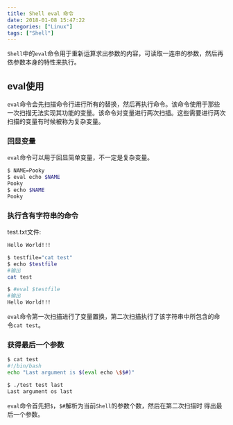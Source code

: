 ```yaml
---
title: Shell eval 命令
date: 2018-01-08 15:47:22
categories: ["Linux"]
tags: ["Shell"]
---
```


`Shell`中的`eval`命令用于重新运算求出参数的内容，可读取一连串的参数，然后再依参数本身的特性来执行。



## eval使用
`eval`命令会先扫描命令行进行所有的替换，然后再执行命令。该命令使用于那些一次扫描无法实现其功能的变量。该命令对变量进行两次扫描。这些需要进行两次扫描的变量有时候被称为复杂变量。
### 回显变量
`eval`命令可以用于回显简单变量，不一定是复杂变量。
``` bash
$ NAME=Pooky
$ eval echo $NAME
Pooky
$ echo $NAME
Pooky
```
### 执行含有字符串的命令
test.txt文件:
``` bash
Hello World!!!
```
``` bash
$ testfile="cat test"
$ echo $testfile
#输出
cat test

$ #eval $testfile
#输出
Hello World!!!
```
`eval`命令第一次扫描进行了变量置换，第二次扫描执行了该字符串中所包含的命令`cat test`。
### 获得最后一个参数
``` bash
$ cat test
#!/bin/bash
echo "Last argument is $(eval echo \$$#)"

$ ./test test last
Last argument os last
```

`eval`命令首先把`$`，`$#`解析为当前`Shell`的参数个数，然后在第二次扫描时
得出最后一个参数。